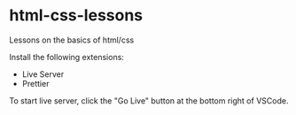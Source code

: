 # html-css-lessons
Lessons on the basics of html/css

Install the following extensions:

- Live Server
- Prettier

To start live server, click the "Go Live" button at the bottom right of VSCode. 